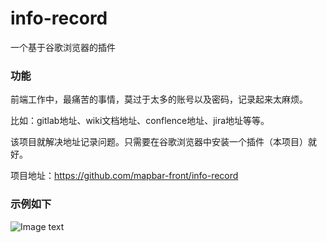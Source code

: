 # info-record
一个基于谷歌浏览器的插件

### 功能

前端工作中，最痛苦的事情，莫过于太多的账号以及密码，记录起来太麻烦。

比如：gitlab地址、wiki文档地址、conflence地址、jira地址等等。

该项目就解决地址记录问题。只需要在谷歌浏览器中安装一个插件（本项目）就好。

项目地址：https://github.com/mapbar-front/info-record

### 示例如下

![Image text](http://www.liwd.site/pic/mdtest.png)
